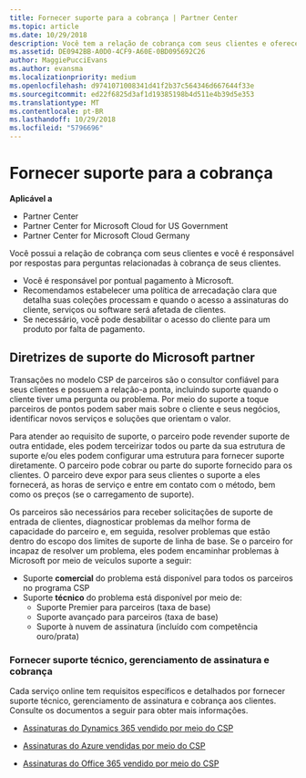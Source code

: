 ```yaml
---
title: Fornecer suporte para a cobrança | Partner Center
ms.topic: article
ms.date: 10/29/2018
description: Você tem a relação de cobrança com seus clientes e oferece suporte completo a qualquer pergunta relacionada à cobrança de seus clientes.
ms.assetid: DE0942BB-A0D0-4CF9-A60E-0BD095692C26
author: MaggiePucciEvans
ms.author: evansma
ms.localizationpriority: medium
ms.openlocfilehash: d9741071008341d41f2b37c564346d667644f33e
ms.sourcegitcommit: ed22f6825d3af1d19385198b4d511e4b39d5e353
ms.translationtype: MT
ms.contentlocale: pt-BR
ms.lasthandoff: 10/29/2018
ms.locfileid: "5796696"
---
```

# <a name="provide-billing-support"></a>Fornecer suporte para a cobrança

**Aplicável a**

-  Partner Center
-  Partner Center for Microsoft Cloud for US Government
-  Partner Center for Microsoft Cloud Germany

Você possui a relação de cobrança com seus clientes e você é responsável por respostas para perguntas relacionadas à cobrança de seus clientes.

-   Você é responsável por pontual pagamento à Microsoft.
-   Recomendamos estabelecer uma política de arrecadação clara que detalha suas coleções processam e quando o acesso a assinaturas do cliente, serviços ou software será afetada de clientes.
-   Se necessário, você pode desabilitar o acesso do cliente para um produto por falta de pagamento.

## <a name="microsoft-partner-support-guidance"></a>Diretrizes de suporte do Microsoft partner

Transações no modelo CSP de parceiros são o consultor confiável para seus clientes e possuem a relação-a ponta, incluindo suporte quando o cliente tiver uma pergunta ou problema. Por meio do suporte a toque parceiros de pontos podem saber mais sobre o cliente e seus negócios, identificar novos serviços e soluções que orientam o valor.

Para atender ao requisito de suporte, o parceiro pode revender suporte de outra entidade, eles podem terceirizar todos ou parte da sua estrutura de suporte e/ou eles podem configurar uma estrutura para fornecer suporte diretamente.  O parceiro pode cobrar ou parte do suporte fornecido para os clientes. O parceiro deve expor para seus clientes o suporte a eles fornecerá, as horas de serviço e entre em contato com o método, bem como os preços (se o carregamento de suporte). 

Os parceiros são necessários para receber solicitações de suporte de entrada de clientes, diagnosticar problemas da melhor forma de capacidade do parceiro e, em seguida, resolver problemas que estão dentro do escopo dos limites de suporte de linha de base. Se o parceiro for incapaz de resolver um problema, eles podem encaminhar problemas à Microsoft por meio de veículos suporte a seguir:

- Suporte **comercial** do problema está disponível para todos os parceiros no programa CSP
-   Suporte **técnico** do problema está disponível por meio de:
    -   Suporte Premier para parceiros (taxa de base)
    -   Suporte avançado para parceiros (taxa de base)
    -   Suporte à nuvem de assinatura (incluído com competência ouro/prata)

### <a name="providing-billing-subscription-management-and-technical-support"></a>Fornecer suporte técnico, gerenciamento de assinatura e cobrança 

Cada serviço online tem requisitos específicos e detalhados por fornecer suporte técnico, gerenciamento de assinatura e cobrança aos clientes. Consulte os documentos a seguir para obter mais informações.

-   [Assinaturas do Dynamics 365 vendido por meio do CSP](https://www.microsoftpartnercommunity.com/t5/CSP/Microsoft-Partner-Support-Guidance/m-p/5262#M30)

-   [Assinaturas do Azure vendidas por meio do CSP](https://www.microsoftpartnercommunity.com/t5/CSP/Microsoft-Partner-Support-Guidance/m-p/5263#M31)

-   [Assinaturas do Office 365 vendido por meio do CSP](https://www.microsoftpartnercommunity.com/t5/CSP/Microsoft-Partner-Support-Guidance/m-p/5264#M32)
 

